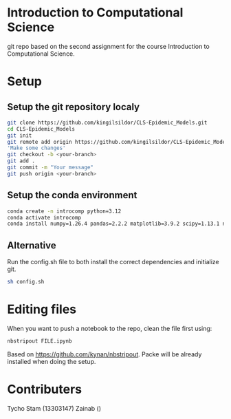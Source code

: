 # Introduction to Computational Science
git repo based on the second assignment for the course Introduction to Computational Science.  

# Setup
## Setup the git repository localy
```sh
git clone https://github.com/kingilsildor/CLS-Epidemic_Models.git
cd CLS-Epidemic_Models
git init
git remote add origin https://github.com/kingilsildor/CLS-Epidemic_Models
'Make some changes'
git checkout -b <your-branch>
git add .
git commit -m "Your message"
git push origin <your-branch>
```

## Setup the conda environment
```sh
conda create -n introcomp python=3.12
conda activate introcomp
conda install numpy=1.26.4 pandas=2.2.2 matplotlib=3.9.2 scipy=1.13.1 notebook nbstripout
```
## Alternative
Run the config.sh file to both install the correct dependencies and initialize git. 
```sh
sh config.sh
```

# Editing files
When you want to push a notebook to the repo, clean the file first using:
```sh
nbstripout FILE.ipynb
```
Based on https://github.com/kynan/nbstripout. Packe will be already installed when doing the setup.

# Contributers
Tycho Stam (13303147)
Zainab  () 
